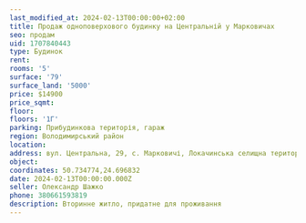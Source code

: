 ```yaml
---
last_modified_at: 2024-02-13T00:00:00+02:00
title: Продаж одноповерхового будинку на Центральній у Марковичах
seo: продам
uid: 1707840443
type: Будинок
rent:
rooms: '5'
surface: '79'
surface_land: '5000'
price: $14900
price_sqmt:
floor:
floors: '1Г'
parking: Прибудинкова територія, гараж
region: Володимирський район
location:
address: вул. Центральна, 29, с. Марковичі, Локачинська селищна територіальна громада
object:
coordinates: 50.734774,24.696832
date: 2024-02-13T00:00:00.000Z
seller: Олександр Шажко
phone: 380661593819
description: Вторинне житло, придатне для проживання
---
```

